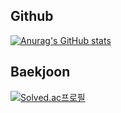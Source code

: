 ## Github
[![Anurag's GitHub stats](https://github-readme-stats.vercel.app/api?username=YSW2)](https://github.com/YSW2/github-readme-stats)

## Baekjoon
[![Solved.ac프로필](http://mazassumnida.wtf/api/v2/generate_badge?boj=jrgyber)](https://solved.ac/jrgyber)
